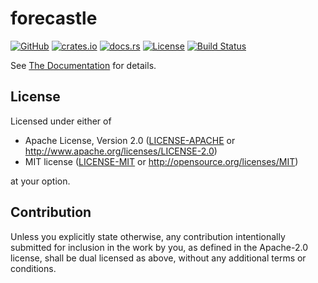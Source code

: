 # forecastle

[![GitHub](https://img.shields.io/github/stars/MaulingMonkey/forecastle.svg?label=GitHub&style=social)](https://github.com/MaulingMonkey/forecastle)
[![crates.io](https://img.shields.io/crates/v/forecastle.svg)](https://crates.io/crates/forecastle)
[![docs.rs](https://docs.rs/forecastle/badge.svg)](https://docs.rs/forecastle)
[![License](https://img.shields.io/crates/l/forecastle.svg)](https://github.com/MaulingMonkey/forecastle)
[![Build Status](https://github.com/MaulingMonkey/forecastle/workflows/Rust/badge.svg)](https://github.com/MaulingMonkey/forecastle/actions?query=workflow%3Arust)
<!-- [![dependency status](https://deps.rs/repo/github/MaulingMonkey/forecastle/status.svg)](https://deps.rs/repo/github/MaulingMonkey/forecastle) -->

See [The Documentation](https://docs.rs/forecastle) for details.



<h2 name="license">License</h2>

Licensed under either of

* Apache License, Version 2.0 ([LICENSE-APACHE](LICENSE-APACHE) or http://www.apache.org/licenses/LICENSE-2.0)
* MIT license ([LICENSE-MIT](LICENSE-MIT) or http://opensource.org/licenses/MIT)

at your option.



<h2 name="contribution">Contribution</h2>

Unless you explicitly state otherwise, any contribution intentionally submitted
for inclusion in the work by you, as defined in the Apache-2.0 license, shall be
dual licensed as above, without any additional terms or conditions.
